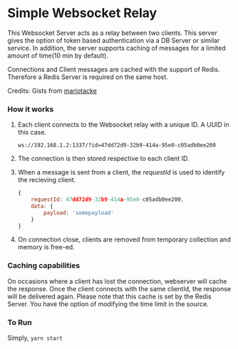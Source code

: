 # Simple Websocket Relay

This Websocket Server acts as a relay between two clients. This server gives the option of token based authentication via a DB Server or similar service. In addition, the server supports caching of messages for a limited amount of time(10 min by default). 

Connections and Client messages are cached with the support of Redis. Therefore a Redis Server is required on the same host.

Credits: Gists from [mariotacke](https://github.com/mariotacke/blog-single-user-websocket)

### How it works

1. Each client connects to the Websocket relay with a unique ID. A UUID in this case.
	
	`ws://192.168.1.2:1337/?id=47dd72d9-32b9-414a-95e0-c05adb0ee200`

2. The connection is then stored respective to each client ID. 

3. When a message is sent from a client, the *requestId* is used to identify the recieving client.
	```js
	{
		requestId: 47dd72d9-32b9-414a-95e0-c05adb0ee200,
		data: {
			payload: 'somepayload'
		}
	}
	```

4. On connection close, clients are removed from temporary collection and memory is free-ed.

### Caching capabilities

On occasions where a client has lost the connection, webserver will cache the response. Once the client connects with the same clientId, the response will be delivered again. Please note that this cache is set by the Redis Server. You have the option of modifying the time limit in the source.

### To Run

Simply, `yarn start`

